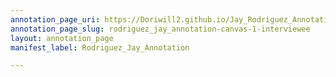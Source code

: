 ```yaml
---
annotation_page_uri: https://Doriwill2.github.io/Jay_Rodriguez_Annotation/annotations/rodriguez_jay_annotation-canvas-1-interviewee.json
annotation_page_slug: rodriguez_jay_annotation-canvas-1-interviewee
layout: annotation_page
manifest_label: Rodriguez_Jay_Annotation

---
```

